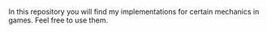 In this repository you will find my implementations for certain mechanics in games. Feel free to use them.
